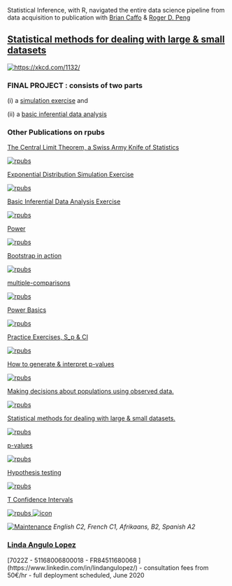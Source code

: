 <script type="text/javascript"> function googleTranslateElementInit() { new google.translate.TranslateElement({pageLanguage: 'en'}, 'google_translate_element'); } </script>

<script type="text/javascript" src="//translate.google.com/translate_a/element.js?cb=googleTranslateElementInit"></script>


Statistical Inference, with R, navigated the entire data science pipeline from data acquisition to publication with [Brian Caffo](http://leanpub.com/LittleInferenceBook) & [Roger D. Peng](https://leanpub.com/rprogramming/read_full)

## [Statistical methods for dealing with large & small datasets](https://www.linkedin.com/pulse/statistical-methods-dealing-large-small-datasets-linda-angulo-l%25C3%25B3pez/?trackingId=1RkWlrrVShmC6O7%2Fu9Yyow%3D%3D)

<a href="https://rpubs.com/lindangulopez/708518">
<img src="https://github.com/lindangulopez/statistical-inference/blob/master/(7)%20Statistical%20methods%20for%20dealing%20with%20large%20&%20small%20datasets%20_%20LinkedIn_files/Github.png?raw=true" alt="https://xkcd.com/1132/" >
</a>

### FINAL PROJECT : consists of two parts 

(i) a [simulation exercise](https://rpubs.com/lindangulopez/709073) and 

(ii) a [basic inferential data analysis](https://rpubs.com/lindangulopez/709101)

### Other Publications on rpubs 

[The Central Limit Theorem, a Swiss Army Knife of Statistics](https://rpubs.com/lindangulopez/708518)

<a href="https://rpubs.com/lindangulopez/708518">
<img src="https://github.com/lindangulopez/statistical-inference/blob/master/(7)%20Statistical%20methods%20for%20dealing%20with%20large%20&%20small%20datasets%20_%20LinkedIn_files/Github2.png?raw=true" alt="rpubs" >
</a>

[Exponential Distribution Simulation Exercise](https://rpubs.com/lindangulopez/709073)

<a href="https://rpubs.com/lindangulopez/709073">
<img src="https://github.com/lindangulopez/statistical-inference/blob/master/(7)%20Statistical%20methods%20for%20dealing%20with%20large%20&%20small%20datasets%20_%20LinkedIn_files/Github3.png?raw=true" alt="rpubs" >
</a>

[Basic Inferential Data Analysis Exercise](https://rpubs.com/lindangulopez/709101)

<a href="https://rpubs.com/lindangulopez/709101">
<img src="https://github.com/lindangulopez/statistical-inference/blob/master/(7)%20Statistical%20methods%20for%20dealing%20with%20large%20&%20small%20datasets%20_%20LinkedIn_files/Github6.png?raw=true" alt="rpubs" >
</a>

[Power](https://rpubs.com/lindangulopez/708226)

<a href="https://rpubs.com/lindangulopez/708226">
<img src="https://github.com/lindangulopez/statistical-inference/blob/master/(7)%20Statistical%20methods%20for%20dealing%20with%20large%20&%20small%20datasets%20_%20LinkedIn_files/Github7.png?raw=true" alt="rpubs" >
</a>

[Bootstrap in action](https://rpubs.com/lindangulopez/708181)

<a href="https://rpubs.com/lindangulopez/708518">
<img src="https://github.com/lindangulopez/statistical-inference/blob/master/(7)%20Statistical%20methods%20for%20dealing%20with%20large%20&%20small%20datasets%20_%20LinkedIn_files/Github14.png?raw=true" alt="rpubs" >
</a>

[multiple-comparisons](https://rpubs.com/lindangulopez/708163)

<a href="https://rpubs.com/lindangulopez/708163">
<img src="https://github.com/lindangulopez/statistical-inference/blob/master/(7)%20Statistical%20methods%20for%20dealing%20with%20large%20&%20small%20datasets%20_%20LinkedIn_files/Github8.png?raw=true" alt="rpubs" >
</a>

[Power Basics](https://rpubs.com/lindangulopez/707985)

<a href="https://rpubs.com/lindangulopez/707985">
<img src="https://github.com/lindangulopez/statistical-inference/blob/master/(7)%20Statistical%20methods%20for%20dealing%20with%20large%20&%20small%20datasets%20_%20LinkedIn_files/Github15.png?raw=true" alt="rpubs" >
</a>

[Practice Exercises, S_p & CI](https://rpubs.com/lindangulopez/703040)

<a href="https://rpubs.com/lindangulopez/703040">
<img src="https://github.com/lindangulopez/statistical-inference/blob/master/(7)%20Statistical%20methods%20for%20dealing%20with%20large%20&%20small%20datasets%20_%20LinkedIn_files/Github16.png?raw=true" alt="rpubs" >
</a>

[How to generate & interpret p-values](https://rpubs.com/lindangulopez/702767)

<a href="https://rpubs.com/lindangulopez/702767">
<img src="https://github.com/lindangulopez/statistical-inference/blob/master/(7)%20Statistical%20methods%20for%20dealing%20with%20large%20&%20small%20datasets%20_%20LinkedIn_files/Github17.png?raw=true" alt="rpubs" >
</a>

[Making decisions about populations using observed data.](https://rpubs.com/lindangulopez/702541)

<a href="https://rpubs.com/lindangulopez/702541">
<img src="https://github.com/lindangulopez/statistical-inference/blob/master/(7)%20Statistical%20methods%20for%20dealing%20with%20large%20&%20small%20datasets%20_%20LinkedIn_files/Github3.png?raw=true" alt="rpubs" >
</a>

[Statistical methods for dealing with large & small datasets.](https://rpubs.com/lindangulopez/702246)

<a href="https://rpubs.com/lindangulopez/702246">
<img src="https://github.com/lindangulopez/statistical-inference/blob/master/(7)%20Statistical%20methods%20for%20dealing%20with%20large%20&%20small%20datasets%20_%20LinkedIn_files/Github19.png?raw=true" alt="rpubs" >
</a>

[p-values](https://rpubs.com/lindangulopez/701708)

<a href="https://rpubs.com/lindangulopez/701708">
<img src="https://github.com/lindangulopez/statistical-inference/blob/master/(7)%20Statistical%20methods%20for%20dealing%20with%20large%20&%20small%20datasets%20_%20LinkedIn_files/Github20.png?raw=true" alt="rpubs" >
</a>

[Hypothesis testing](https://rpubs.com/lindangulopez/701674)

<a href="https://rpubs.com/lindangulopez/701674">
<img src="https://github.com/lindangulopez/statistical-inference/blob/master/(7)%20Statistical%20methods%20for%20dealing%20with%20large%20&%20small%20datasets%20_%20LinkedIn_files/Github12.png?raw=true" alt="rpubs" >
</a>

[T Confidence Intervals](https://rpubs.com/lindangulopez/701275)

<a href="https://rpubs.com/lindangulopez/701275">
<img src="https://github.com/lindangulopez/statistical-inference/blob/master/(7)%20Statistical%20methods%20for%20dealing%20with%20large%20&%20small%20datasets%20_%20LinkedIn_files/Github21.png?raw=true" alt="rpubs" ">
</a>

<a href="https://lindangulopez.github.io/">
<img src="https://raw.githubusercontent.com/lindangulopez/graphic-design-social-media-marketing/main/graphic-design/Assignment1/FinalImages/Apple1.png" alt="icon" ">
</a>

[![Maintenance](https://img.shields.io/badge/Maintained%3F-yes-green.svg)](https://www.linkedin.com/in/lindangulopez/)
*English C2, French C1, Afrikaans, B2, Spanish A2*

<h3><a href="https://lindangulopez.github.io/">Linda Angulo Lopez</a></h3>
[7022Z - 51168006800018  - FR84511680068 ](https://www.linkedin.com/in/lindangulopez/)
- consultation fees from 50€/hr
- full deployment scheduled, June 2020
